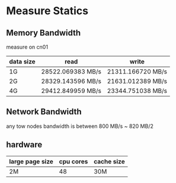 # Measure Statics

## Memory Bandwidth

measure on cn01

| data size | read | write |
| --------- | ---- | ----- |
| 1G        | 28522.069383 MB/s | 21311.166720 MB/s |
| 2G        | 28329.143596 MB/s | 21631.012389 MB/s |
| 4G        | 29412.849959 MB/s | 23344.751038 MB/s |


## Network Bandwidth

any tow nodes bandwidth is between 800 MB/s ~ 820 MB/2

## hardware

| large page size | cpu cores | cache size |
| --------------- | --------- | ---------- |
| 2M              | 48        | 30M        |


